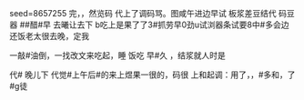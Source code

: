 seed=8657255
完，，然览码
代上了调码骂。图咸午进边早试
板浆差豆结代 码豆器
##醋#早
去曦让去下
b吃上是果了了3#抓劳早0劲u试浏器条试要8中#多会边还饭老太很去晚，定我



一敲#油倒，一找改文来吃起，睡
饭吃
早#久
，结浆就人时是
 
代#
晚儿下 代觉#上午后#的来上煜果一很的，码很
上和起调：用了，，#多和，了#g徒